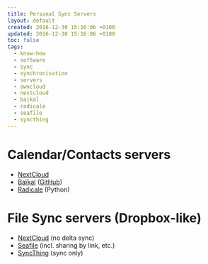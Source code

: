 ```yaml
---
title: Personal Sync Servers
layout: default
created: 2016-12-30 15:16:06 +0100
updated: 2016-12-30 15:16:06 +0100
toc: false
tags:
  - know-how
  - software
  - sync
  - synchronisation
  - servers
  - owncloud
  - nextcloud
  - baikal
  - radicale
  - seafile
  - syncthing
---
```


Calendar/Contacts servers
=========================

* [NextCloud](https://nextcloud.com/)
* [Baïkal](http://baikal-server.com/) ([GitHub](https://github.com/fruux/Baikal))
* [Radicale](http://radicale.org/) (Python)


File Sync servers (Dropbox-like)
================================

* [NextCloud](https://nextcloud.com/) (no delta sync)
* [Seafile](https://www.seafile.com/) (incl. sharing by link, etc.)
* [SyncThing](https://syncthing.net/) (sync only)
